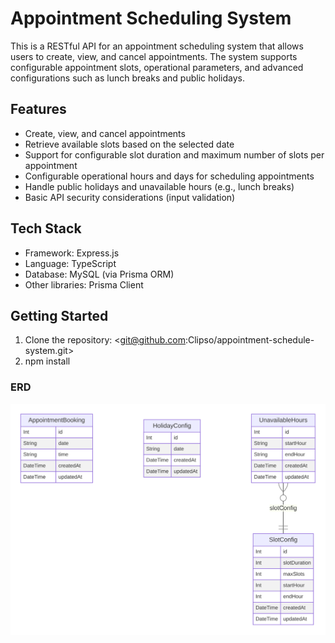 # Appointment Scheduling System

This is a RESTful API for an appointment scheduling system that allows users to create, view, and cancel appointments. The system supports configurable appointment slots, operational parameters, and advanced configurations such as lunch breaks and public holidays.

## Features

- Create, view, and cancel appointments
- Retrieve available slots based on the selected date
- Support for configurable slot duration and maximum number of slots per appointment
- Configurable operational hours and days for scheduling appointments
- Handle public holidays and unavailable hours (e.g., lunch breaks)
- Basic API security considerations (input validation)

## Tech Stack

- Framework: Express.js
- Language: TypeScript
- Database: MySQL (via Prisma ORM)
- Other libraries: Prisma Client

## Getting Started

1. Clone the repository: <git@github.com:Clipso/appointment-schedule-system.git>
2. npm install


### ERD
![ERD](/prisma/prisma-erd.svg)
